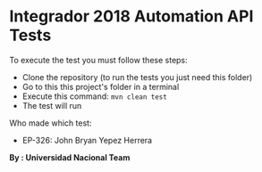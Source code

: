 # Integrador 2018 Automation API Tests

To execute the test you must follow these steps:

 - Clone the repository (to run the tests you just need this folder)
 - Go to this this project's folder in a terminal
 - Execute this command: ``mvn clean test``
 - The test will run

Who made which test:
 - EP-326: John Bryan Yepez Herrera

**By : Universidad Nacional Team**
